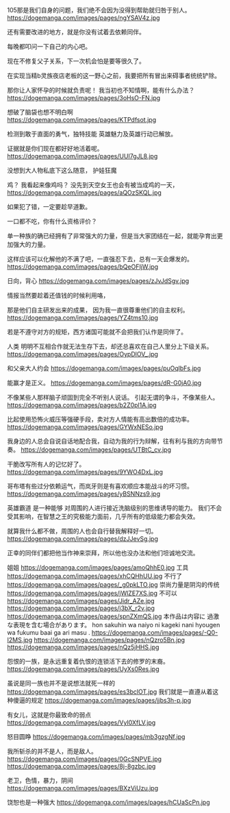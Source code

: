 
105那是我们自身的问题，我们绝不会因为没得到帮助就归咎于别人。
https://dogemanga.com/images/pages/ngYSAV4z.jpg

还有需要改进的地方，就是你没有试着去依赖同伴。

每晚都叩问一下自己的内心吧。

现在不修复父子关系，下一次机会怕是要等很久了。

在实现当精b灵族夜店老板的这一野心之前，我要把所有冒出来碍事者统统铲除。

那你让人家怀孕的时候就负责呢！
我当初也不知情啊，能有什么办法？
https://dogemanga.com/images/pages/3oHsO-FN.jpg

想破了脑袋也想不明白啊
https://dogemanga.com/images/pages/KTPdfsot.jpg

检测到敢于直面的勇气，独特技能
英雄魅力及英雄行动已解放。

证据就是你们现在都好好地活着呢。
https://dogemanga.com/images/pages/UUI7gJL8.jpg

没想到大人物私底下这么随意，
护娃狂魔

鸡？
我看起来像鸡吗？
没先到天空女王也会有被当成鸡的一天，
https://dogemanga.com/images/pages/aQOzSKQL.jpg

如果犯了错，一定要趁早道歉。

一口都不吃，你有什么资格评价？

单一种族的确已经拥有了非常强大的力量，但是当大家团结在一起，就能孕育出更加强大的力量。

这样应该可以化解他的不满了吧，一直强忍下去，总有一天会爆发的。
https://dogemanga.com/images/pages/bQeOFIjW.jpg

日向，背心
https://dogemanga.com/images/pages/zJvJdSgv.jpg

情报当然要趁着还值钱的时候利用咯，

那是他们自主研发出来的成果，
因为我一直很尊重他们的自主权利。
https://dogemanga.com/images/pages/YZ4tms10.jpg

若是不遵守对方的规矩，西方诸国可能就不会把我们认作是同伴了。

人类
明明不互相合作就无法生存下去，却还总喜欢在自己人里分上下级关系。
https://dogemanga.com/images/pages/OypDlOV_.jpg

和父亲大人约会
https://dogemanga.com/images/pages/puOqlbFs.jpg

能赢才是正义。
https://dogemanga.com/images/pages/dR-G0jA0.jpg

不像某些人那样脑子顽固到完全不听别人说话。
引起无谓的争斗，不像某些人。
https://dogemanga.com/images/pages/b2Z0pl1A.jpg

比起使用恐怖火威压等强硬手段，卖对方人情能有高出数倍的成功率。
https://dogemanga.com/images/pages/GYWxNESo.jpg

我身边的人总会自说自话地配合我，自动为我的行为辩解，往有利与我的方向带节奏。
https://dogemanga.com/images/pages/UTBtC_cv.jpg

干脆改写所有人的记忆好了。
https://dogemanga.com/images/pages/9YWO4DxL.jpg

哥布塔有些过分依赖运气，而岚牙则是有喜欢顺应本能战斗的坏习惯。
https://dogemanga.com/images/pages/yBSNNzs9.jpg

英雄霸道
是一种能够
对周围的人进行接近洗脑级别的思维诱导的能力。
我们不会受其影响，在智慧之王的究极能力面前，几乎所有的低级能力都会失效。

就算我什么都不做，周围的人也会自行替我解释好一切。
https://dogemanga.com/images/pages/dzJJevSg.jpg

正幸的同伴们都把他当作神来崇拜，所以他也没办法和他们坦诚地交流。

姐姐
https://dogemanga.com/images/pages/amoQhhE0.jpg
工具
https://dogemanga.com/images/pages/xhCQHhUU.jpg
不行了
https://dogemanga.com/images/pages/_g0pkLTO.jpg
崇尚力量是阴沟的传统
https://dogemanga.com/images/pages/jWlZE7XS.jpg
不可以
https://dogemanga.com/images/pages/Jidr_AZe.jpg
https://dogemanga.com/images/pages/j3bX_r2v.jpg
https://dogemanga.com/images/pages/spnZXmQS.jpg
本作品は内容に
過激な表現を含む場合があります。
hon sakuhin wa naiyo ni kageki nani hyougen wa fukumu baai ga ari masu .
https://dogemanga.com/images/pages/-Q0-I2MS.jpg
https://dogemanga.com/images/pages/nQzro5Bn.jpg
https://dogemanga.com/images/pages/nQz5jHHS.jpg

怨恨的一族，是永远重复着仇恨的连锁活下去的修罗的末裔。
https://dogemanga.com/images/pages/UyXs0Res.jpg

虽说是同一族也并不是说想法就死一样的
https://dogemanga.com/images/pages/es3bclOT.jpg
我们就是一直遵从着这种傻逼的规定
https://dogemanga.com/images/pages/jjbs3h-p.jpg

有女儿，这就是你最致命的弱点
https://dogemanga.com/images/pages/VyI0XfLV.jpg

怒目圆睁
https://dogemanga.com/images/pages/mb3gzgNf.jpg

我所斩杀的并不是人，而是敌人。
https://dogemanga.com/images/pages/0GcSNPVE.jpg
https://dogemanga.com/images/pages/8j-8gzbc.jpg

老卫，色情，暴力，阴间
https://dogemanga.com/images/pages/BXzViUzu.jpg

饶恕也是一种强大
https://dogemanga.com/images/pages/hCUaScPn.jpg

